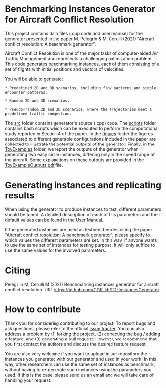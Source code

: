 # Benchmarking Instances Generator for Aircraft Conflict Resolution
This project contains data files (.cpp code and user manual) for the generator presented in the paper M. Pelegrín & M. Cerulli (2021) "Aircraft conflict resolution: A benchmark generator".

Aircraft Conflict Resolution is one of the major tasks of computer-aided Air Traffic Management and represents a challenging optimization problem. This code generates benchmarking instances, each of them consisting of a set of flights with initial positions and vectors of velocities.

You will be able to generate:

	* Predefined 2D and 3D scenarios, including flow patterns and single encounter patterns.
	
	* Random 2D and 3D scenarios.
	
	* Pseudo-random 2D and 3D scenarios, where the trajectories meet a predefined traffic congestion.

The [src](https://github.com/CDR-lib/TD-InstancesGenerator/tree/main/src) folder contains generator's source (.cpp) code. The [scripts](https://github.com/CDR-lib/TD-InstancesGenerator/tree/main/scripts) folder contains bash scripts which can be executed to perform the computational study reported in Section 4 of the paper. In the [figures](https://github.com/CDR-lib/TD-InstancesGenerator/tree/main/figures) folder the figures associated to different generable configurations included in the paper are collected to illustrate the potential outputs of the generator. Finally, in the [ToyExamples](https://github.com/CDR-lib/TD-InstancesGenerator/tree/main/ToyExamples) folder, we report the outputs of the generator when generating two easy circle instances, differing only in the speed range of the aircraft. Some explanations on these outputs are provided in the [ToyExampleOutputs.pdf](https://github.com/CDR-lib/TD-InstancesGenerator/blob/main/ToyExamples/ToyExampleOutputs.pdf) file.

# Generating instances and replicating results
When using the generator to produce instances to test, different parameters should be tuned. A detailed description of each of this parameters and their default values can be found in the [User Manual](https://github.com/CDR-lib/TD-InstancesGenerator/blob/main/USER-MANUAL.txt). 

If the generated instances are used as testbed, besides citing the paper "Aircraft conflict resolution: A benchmark generator", please specify to which values the different parameters are set. In this way, if anyone wants to use the same set of instances for testing purpose, it will only suffice to use the same values for the involved parameters.

# Citing 
Pelegr ́ın M, Cerulli M (2021) Benchmarking instances generator for aircraft conflict resolution. URL
https://github.com/CDR-lib/TD-InstancesGenerator.

# How to contribute
Thank you for considering contributing to our project! To report bugs and ask questions, please refer to the official [issue tracker](https://github.com/CDR-lib/TD-InstancesGenerator/issues). You can also address a problem by (1) forking the project, (2) correcting the bug / adding a feature, and (3) generating a pull request. However, we recommend that you first contact the authors and discuss the desired feature request.

You are also very welcome if you want to upload in our repository the instances you generated with our generator and used in your work! In this way, other researchers can use the same set of instances as benchmark, without having to re-generate such instances using the parameters you used. If this is the case, please send us an email and we will take care of handling your request. 
